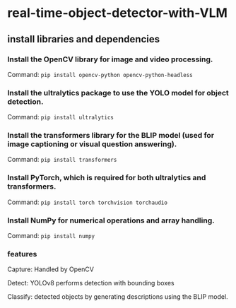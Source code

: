 # real-time-object-detector-with-VLM

## install libraries and dependencies

### Install the OpenCV library for image and video processing.
Command: `pip install opencv-python opencv-python-headless`

### Install the ultralytics package to use the YOLO model for object detection.
Command: `pip install ultralytics`

### Install the transformers library for the BLIP model (used for image captioning or visual question answering).
Command: `pip install transformers`

### Install PyTorch, which is required for both ultralytics and transformers.
Command: `pip install torch torchvision torchaudio`

### Install NumPy for numerical operations and array handling.
Command: `pip install numpy`

### features
Capture: Handled by OpenCV

Detect: YOLOv8 performs detection with bounding boxes

Classify: detected objects by generating descriptions using the BLIP model.
